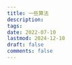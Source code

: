 ```yaml
---
title: 一些算法
description: 
tags:
date: 2022-07-10
lastmod: 2024-12-10
draft: false
comments: false
---
```

